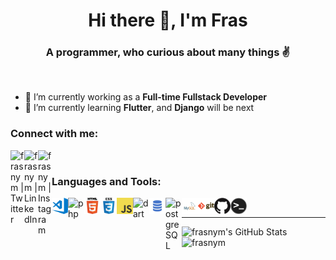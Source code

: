 <h1 align=center>Hi there 👋, I'm Fras</h1>

<h3 align=center>A programmer, who curious about many things ✌️</h3>

<br />

- 🔭 I’m currently working as a **Full-time Fullstack Developer**
- 🌱 I’m currently learning **Flutter**, and **Django** will be next


### Connect with me:

[<img align="left" alt="frasnym | Twitter" width="22px" src="https://cdn.jsdelivr.net/npm/simple-icons@v3/icons/twitter.svg" />][twitter]
[<img align="left" alt="frasnym | LinkedIn" width="22px" src="https://cdn.jsdelivr.net/npm/simple-icons@v3/icons/linkedin.svg" />][linkedin]
[<img align="left" alt="frasnym | Instagram" width="22px" src="https://cdn.jsdelivr.net/npm/simple-icons@v3/icons/instagram.svg" />][instagram]

[twitter]: https://twitter.com/FrastyawanN
[instagram]: https://www.instagram.com/frastyawannym
[linkedin]: https://www.linkedin.com/in/frasnym

<br />

### Languages and Tools:

<img align="left" alt="Visual Studio Code" width="26px" src="https://raw.githubusercontent.com/github/explore/80688e429a7d4ef2fca1e82350fe8e3517d3494d/topics/visual-studio-code/visual-studio-code.png" />
<img align="left" alt="php" width="26px" src="https://www.vectorlogo.zone/logos/php/php-icon.svg" />
<img align="left" alt="HTML5" width="26px" src="https://raw.githubusercontent.com/github/explore/80688e429a7d4ef2fca1e82350fe8e3517d3494d/topics/html/html.png" />
<img align="left" alt="CSS3" width="26px" src="https://raw.githubusercontent.com/github/explore/80688e429a7d4ef2fca1e82350fe8e3517d3494d/topics/css/css.png" />
<img align="left" alt="JavaScript" width="26px" src="https://raw.githubusercontent.com/github/explore/80688e429a7d4ef2fca1e82350fe8e3517d3494d/topics/javascript/javascript.png" />
<img align="left" alt="dart" width="26px" src="https://www.vectorlogo.zone/logos/dartlang/dartlang-icon.svg" />
<img align="left" alt="SQL" width="26px" src="https://raw.githubusercontent.com/github/explore/80688e429a7d4ef2fca1e82350fe8e3517d3494d/topics/sql/sql.png" />
<img align="left" alt="postgreSQL" width="26px" src="https://devicons.github.io/devicon/devicon.git/icons/postgresql/postgresql-original-wordmark.svg" />
<img align="left" alt="MySQL" width="26px" src="https://raw.githubusercontent.com/github/explore/80688e429a7d4ef2fca1e82350fe8e3517d3494d/topics/mysql/mysql.png" />
<img align="left" alt="Git" width="26px" src="https://raw.githubusercontent.com/github/explore/80688e429a7d4ef2fca1e82350fe8e3517d3494d/topics/git/git.png" />
<img align="left" alt="GitHub" width="26px" src="https://raw.githubusercontent.com/github/explore/78df643247d429f6cc873026c0622819ad797942/topics/github/github.png" />
<img align="left" alt="Terminal" width="26px" src="https://raw.githubusercontent.com/github/explore/80688e429a7d4ef2fca1e82350fe8e3517d3494d/topics/terminal/terminal.png" />

<br />
<hr />

<img align="left" alt="frasnym's GitHub Stats" src="https://github-readme-stats.codestackr.vercel.app/api?username=frasnym&show_icons=true&hide_border=false" />

<br />

<img align="left" src="https://github-readme-stats.vercel.app/api/top-langs/?username=frasnym&layout=compact&hide=html" alt="frasnym" />

<!--
**frasnym/frasnym** is a ✨ _special_ ✨ repository because its `README.md` (this file) appears on your GitHub profile.

Here are some ideas to get you started:

- 👯 I’m looking to collaborate on ...
- 🤔 I’m looking for help with ...
- 💬 Ask me about ...
- 📫 How to reach me: ...
- 😄 Pronouns: ...
- ⚡ Fun fact: ...
-->
